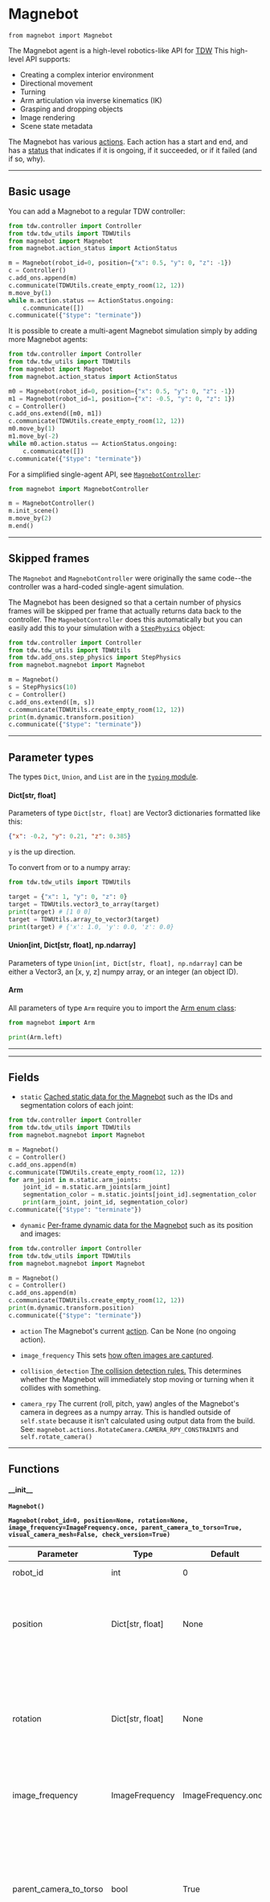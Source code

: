 # Magnebot

`from magnebot import Magnebot`

The Magnebot agent is a high-level robotics-like API for [TDW](https://github.com/threedworld-mit/tdw) This high-level API supports:

- Creating a complex interior environment
- Directional movement
- Turning
- Arm articulation via inverse kinematics (IK)
- Grasping and dropping objects
- Image rendering
- Scene state metadata

The Magnebot has various [actions](actions/action.md). Each action has a start and end, and has a [status](action_status.md) that indicates if it is ongoing, if it succeeded, or if it failed (and if so, why).

***

## Basic usage

You can add a Magnebot to a regular TDW controller:

```python
from tdw.controller import Controller
from tdw.tdw_utils import TDWUtils
from magnebot import Magnebot
from magnebot.action_status import ActionStatus

m = Magnebot(robot_id=0, position={"x": 0.5, "y": 0, "z": -1})
c = Controller()
c.add_ons.append(m)
c.communicate(TDWUtils.create_empty_room(12, 12))
m.move_by(1)
while m.action.status == ActionStatus.ongoing:
    c.communicate([])
c.communicate({"$type": "terminate"})
```

It is possible to create a multi-agent Magnebot simulation simply by adding more Magnebot agents:

```python
from tdw.controller import Controller
from tdw.tdw_utils import TDWUtils
from magnebot import Magnebot
from magnebot.action_status import ActionStatus

m0 = Magnebot(robot_id=0, position={"x": 0.5, "y": 0, "z": -1})
m1 = Magnebot(robot_id=1, position={"x": -0.5, "y": 0, "z": 1})
c = Controller()
c.add_ons.extend([m0, m1])
c.communicate(TDWUtils.create_empty_room(12, 12))
m0.move_by(1)
m1.move_by(-2)
while m0.action.status == ActionStatus.ongoing:
    c.communicate([])
c.communicate({"$type": "terminate"})
```

For a simplified single-agent API, see [`MagnebotController`](magnebot_controller.md):

```python
from magnebot import MagnebotController

m = MagnebotController()
m.init_scene()
m.move_by(2)
m.end()
```

***

## Skipped frames

The `Magnebot` and `MagnebotController` were originally the same code--the controller was a hard-coded single-agent simulation.

The Magnebot has been designed so that a certain number of physics frames will be skipped per frame that actually returns data back to the controller. The `MagnebotController` does this automatically but you can easily add this to your simulation with a [`StepPhysics`](https://github.com/threedworld-mit/tdw/blob/master/Documentation/python/add_ons/step_physics.md) object:

```python
from tdw.controller import Controller
from tdw.tdw_utils import TDWUtils
from tdw.add_ons.step_physics import StepPhysics
from magnebot.magnebot import Magnebot

m = Magnebot()
s = StepPhysics(10)
c = Controller()
c.add_ons.extend([m, s])
c.communicate(TDWUtils.create_empty_room(12, 12))
print(m.dynamic.transform.position)
c.communicate({"$type": "terminate"})
```

***

## Parameter types

The types `Dict`, `Union`, and `List` are in the [`typing` module](https://docs.python.org/3/library/typing.html).

#### Dict[str, float]

Parameters of type `Dict[str, float]` are Vector3 dictionaries formatted like this:

```json
{"x": -0.2, "y": 0.21, "z": 0.385}
```

`y` is the up direction.

To convert from or to a numpy array:

```python
from tdw.tdw_utils import TDWUtils

target = {"x": 1, "y": 0, "z": 0}
target = TDWUtils.vector3_to_array(target)
print(target) # [1 0 0]
target = TDWUtils.array_to_vector3(target)
print(target) # {'x': 1.0, 'y': 0.0, 'z': 0.0}
```

#### Union[int, Dict[str, float], np.ndarray]

Parameters of type `Union[int, Dict[str, float], np.ndarray]` can be either a Vector3, an [x, y, z] numpy array, or an integer (an object ID).

#### Arm

All parameters of type `Arm` require you to import the [Arm enum class](arm.md):

```python
from magnebot import Arm

print(Arm.left)
```

***

***

## Fields

- `static` [Cached static data for the Magnebot](magnebot_static.md) such as the IDs and segmentation colors of each joint:

```python
from tdw.controller import Controller
from tdw.tdw_utils import TDWUtils
from magnebot.magnebot import Magnebot

m = Magnebot()
c = Controller()
c.add_ons.append(m)
c.communicate(TDWUtils.create_empty_room(12, 12))
for arm_joint in m.static.arm_joints:
    joint_id = m.static.arm_joints[arm_joint]
    segmentation_color = m.static.joints[joint_id].segmentation_color
    print(arm_joint, joint_id, segmentation_color)
c.communicate({"$type": "terminate"})
```

- `dynamic` [Per-frame dynamic data for the Magnebot](magnebot_dynamic.md) such as its position and images:

```python
from tdw.controller import Controller
from tdw.tdw_utils import TDWUtils
from magnebot.magnebot import Magnebot

m = Magnebot()
c = Controller()
c.add_ons.append(m)
c.communicate(TDWUtils.create_empty_room(12, 12))
print(m.dynamic.transform.position)
c.communicate({"$type": "terminate"})
```

- `action` The Magnebot's current [action](actions/action.md). Can be None (no ongoing action).

- `image_frequency` This sets [how often images are captured](image_frequency.md).

- `collision_detection` [The collision detection rules.](collision_detection.md) This determines whether the Magnebot will immediately stop moving or turning when it collides with something.

- `camera_rpy` The current (roll, pitch, yaw) angles of the Magnebot's camera in degrees as a numpy array. This is handled outside of `self.state` because it isn't calculated using output data from the build. See: `magnebot.actions.RotateCamera.CAMERA_RPY_CONSTRAINTS` and `self.rotate_camera()`

***

## Functions

#### \_\_init\_\_

**`Magnebot()`**

**`Magnebot(robot_id=0, position=None, rotation=None, image_frequency=ImageFrequency.once, parent_camera_to_torso=True, visual_camera_mesh=False, check_version=True)`**

| Parameter | Type | Default | Description |
| --- | --- | --- | --- |
| robot_id |  int  | 0 | The ID of the robot. |
| position |  Dict[str, float] | None | The position of the robot. If None, defaults to `{"x": 0, "y": 0, "z": 0}`. |
| rotation |  Dict[str, float] | None | The rotation of the robot in Euler angles (degrees). If None, defaults to `{"x": 0, "y": 0, "z": 0}`. |
| image_frequency |  ImageFrequency  | ImageFrequency.once | [The frequency of image capture.](image_frequency.md) |
| parent_camera_to_torso |  bool  | True | If True, the camera will be parented to the Magnebot's torso. If False, the camera will be parented to the Magnebot's column. |
| visual_camera_mesh |  bool  | False | If True, the camera will receive a visual mesh. The mesh won't have colliders and won't respond to physics. If False, the camera won't have a visual mesh. |
| check_version |  bool  | True | If True, check whether an update to the Magnebot API or TDW API is available. |

***

### Movement

These functions move or turn the Magnebot. [Read this for more information about movement and collision detection.](../manual/magnebot/movement.md)

#### turn_by

**`self.turn_by(angle)`**

**`self.turn_by(angle, aligned_at=1)`**

Turn the Magnebot by an angle.

While turning, the left wheels will turn one way and the right wheels in the opposite way, allowing the Magnebot to turn in place.

| Parameter | Type | Default | Description |
| --- | --- | --- | --- |
| angle |  float |  | The target angle in degrees. Positive value = clockwise turn. |
| aligned_at |  float  | 1 | If the difference between the current angle and the target angle is less than this value, then the action is successful. |

#### turn_to

**`self.turn_to(target)`**

**`self.turn_to(target, aligned_at=1)`**

Turn the Magnebot to face a target object or position.

While turning, the left wheels will turn one way and the right wheels in the opposite way, allowing the Magnebot to turn in place.

| Parameter | Type | Default | Description |
| --- | --- | --- | --- |
| target |  Union[int, Dict[str, float] |  | The target. If int: An object ID. If dict: A position as an x, y, z dictionary. If numpy array: A position as an [x, y, z] numpy array. |
| aligned_at |  float  | 1 | If the difference between the current angle and the target angle is less than this value, then the action is successful. |

#### move_by

**`self.move_by(distance)`**

**`self.move_by(distance, arrived_at=0.1)`**

Move the Magnebot forward or backward by a given distance.

| Parameter | Type | Default | Description |
| --- | --- | --- | --- |
| distance |  float |  | The target distance. If less than zero, the Magnebot will move backwards. |
| arrived_at |  float  | 0.1 | If at any point during the action the difference between the target distance and distance traversed is less than this, then the action is successful. |

#### move_to

**`self.move_to(target)`**

**`self.move_to(target, arrived_at=0.1, aligned_at=1, arrived_offset=0)`**

Move to a target object or position. This combines turn_to() followed by move_by().

| Parameter | Type | Default | Description |
| --- | --- | --- | --- |
| target |  Union[int, Dict[str, float] |  | The target. If int: An object ID. If dict: A position as an x, y, z dictionary. If numpy array: A position as an [x, y, z] numpy array. |
| arrived_at |  float  | 0.1 | If at any point during the action the difference between the target distance and distance traversed is less than this, then the action is successful. |
| aligned_at |  float  | 1 | If the difference between the current angle and the target angle is less than this value, then the action is successful. |
| arrived_offset |  float  | 0 | Offset the arrival position by this value. This can be useful if the Magnebot needs to move to an object but shouldn't try to move to the object's centroid. This is distinct from `arrived_at` because it won't affect the Magnebot's braking solution. |

#### stop

**`self.stop()`**

Stop the Magnebot's wheels at their current positions.

#### reset_position

**`self.reset_position()`**

Reset the Magnebot so that it isn't tipping over.
This will rotate the Magnebot to the default rotation (so that it isn't tipped over) and move the Magnebot to the nearest empty space on the floor.
It will also drop any held objects.

This will be interpreted by the physics engine as a _very_ sudden and fast movement.
This action should only be called if the Magnebot is a position that will prevent the simulation from continuing (for example, if the Magnebot fell over).

***

### Arm Articulation

These functions move and bend the joints of the Magnebots's arms.

During an arm articulation action, the Magnebot is always "immovable", meaning that its wheels are locked and it isn't possible for its root object to move or rotate.

For more information regarding how arm articulation works, [read this](../manual/magnebot/arm_articulation.md).

#### reach_for

**`self.reach_for(target, arm)`**

**`self.reach_for(target, arm, absolute=True, arrived_at=0.125, orientation_mode=OrientationMode.auto, target_orientation=TargetOrientation.auto)`**

Reach for a target position. The action ends when the magnet is at or near the target position, or if it fails to reach the target.
The Magnebot may try to reach for the target multiple times, trying different IK orientations each time, or no times, if it knows the action will fail.

| Parameter | Type | Default | Description |
| --- | --- | --- | --- |
| target |  Union[Dict[str, float] |  | The target position. If dict: A position as an x, y, z dictionary. If numpy array: A position as an [x, y, z] numpy array. |
| arm |  Arm |  | [The arm that will reach for the target.](arm.md) |
| absolute |  bool  | True | If True, `target` is in absolute world coordinates. If `False`, `target` is relative to the position and rotation of the Magnebot. |
| arrived_at |  float  | 0.125 | If the magnet is this distance or less from `target`, then the action is successful. |
| orientation_mode |  OrientationMode  | OrientationMode.auto | [The orientation mode.](ik/orientation_mode.md) |
| target_orientation |  TargetOrientation  | TargetOrientation.auto | [The target orientation.](ik/target_orientation.md) |

#### grasp

**`self.grasp(target, arm)`**

**`self.grasp(target, arm, orientation_mode=OrientationMode.auto, target_orientation=TargetOrientation.auto)`**

Try to grasp a target object.
The action ends when either the Magnebot grasps the object, can't grasp it, or fails arm articulation.

| Parameter | Type | Default | Description |
| --- | --- | --- | --- |
| target |  int |  | The ID of the target object. |
| arm |  Arm |  | [The arm that will reach for and grasp the target.](arm.md) |
| orientation_mode |  OrientationMode  | OrientationMode.auto | [The orientation mode.](ik/orientation_mode.md) |
| target_orientation |  TargetOrientation  | TargetOrientation.auto | [The target orientation.](ik/target_orientation.md) |

#### drop

**`self.drop(target, arm)`**

**`self.drop(target, arm, wait_for_object=True)`**

Drop an object held by a magnet.

| Parameter | Type | Default | Description |
| --- | --- | --- | --- |
| target |  int |  | The ID of the object currently held by the magnet. |
| arm |  Arm |  | [The arm of the magnet holding the object.](arm.md) |
| wait_for_object |  bool  | True | If True, the action will continue until the object has finished falling. If False, the action advances the simulation by exactly 1 frame. |

#### reset_arm

**`self.reset_arm(arm)`**

Reset an arm to its neutral position.

| Parameter | Type | Default | Description |
| --- | --- | --- | --- |
| arm |  Arm |  | [The arm to reset.](arm.md) |

***

### Torso

These functions adjust the Magnebot's torso..

During a torso action, the Magnebot is always "immovable", meaning that its wheels are locked and it isn't possible for its root object to move or rotate.

#### slide_torso

**`self.slide_torso(height)`**

Slide the Magnebot's torso up or down.

| Parameter | Type | Default | Description |
| --- | --- | --- | --- |
| height |  float |  | The height of the torso. Must be between `magnebot.constants.TORSO_MIN_Y` and `magnebot.constants.TORSO_MAX_Y`. |

***

### Camera

These functions rotate the Magnebot's camera. They advance the simulation by exactly 1 frame.

#### rotate_camera

**`self.rotate_camera()`**

**`self.rotate_camera(roll=0, pitch=0, yaw=0)`**

Rotate the Magnebot's camera by the (roll, pitch, yaw) axes.

Each axis of rotation is constrained by the following limits:

| Axis | Minimum | Maximum |
| --- | --- | --- |
| roll | -55 | 55 |
| pitch | -70 | 70 |
| yaw | -85 | 85 |

| Parameter | Type | Default | Description |
| --- | --- | --- | --- |
| roll |  float  | 0 | The roll angle in degrees. |
| pitch |  float  | 0 | The pitch angle in degrees. |
| yaw |  float  | 0 | The yaw angle in degrees. |

#### look_at

**`self.look_at(target)`**

Rotate the Magnebot's camera to look at a target object or position.

This action is not compatible with `rotate_camera()` because it will ignore (roll, pitch, yaw) constraints; if you use this action, `rotate_camera()` won't work as intended until you call `reset_camera()`.

| Parameter | Type | Default | Description |
| --- | --- | --- | --- |
| target |  Union[int, Dict[str, float] |  | The target. If int: An object ID. If dict: A position as an x, y, z dictionary. If numpy array: A position as an [x, y, z] numpy array. |

#### move_camera

**`self.move_camera(position)`**

Move the Magnebot's camera by an offset position.

By default, the camera is parented to the torso and will continue to move when the torso moves. You can prevent this by setting `parent_camera_to_torso=False` in the Magnebot constructor.

| Parameter | Type | Default | Description |
| --- | --- | --- | --- |
| position |  Union[Dict[str, float] |  | The positional offset that the camera will move by. |

#### reset_camera

**`self.reset_camera()`**

**`self.reset_camera(position=True, rotation=True)`**

Reset the rotation of the Magnebot's camera to its default angles and/or its default position relative to its parent (by default, its parent is the torso).

| Parameter | Type | Default | Description |
| --- | --- | --- | --- |
| position |  bool  | True | If True, reset the camera's position. |
| rotation |  bool  | True | If True, reset the camera' rotation. |

***

### RobotBase

These functions are inherited from the `RobotBase` parent class.

#### get_initialization_commands

**`self.get_initialization_commands()`**

This function gets called exactly once per add-on by the controller; don't call this function yourself!

_Returns:_  A list of commands that will initialize this add-on.

#### on_send

**`self.on_send(resp)`**

This is called after commands are sent to the build and a response is received.

This function is called automatically by the controller; you don't need to call it yourself.

| Parameter | Type | Default | Description |
| --- | --- | --- | --- |
| resp |  List[bytes] |  | The response from the build. |

#### reset

**`self.reset()`**

***

